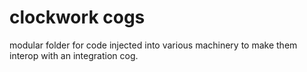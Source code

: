 # clockwork cogs

modular folder for code injected into various machinery to make them interop with an integration cog.
